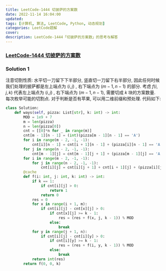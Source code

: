 ```yaml
---
title: LeetCode-1444 切披萨的方案数 
date: 2022-11-14 16:04:00
updated:
tags: [计算机, 算法, LeetCode, Python, 动态规划]
categories: LeetCode题解
cover: 
description: LeetCode-1444「切披萨的方案数」的思考与解答
---
```

### [LeetCode-1444 切披萨的方案数](https://leetcode.cn/problems/number-of-ways-of-cutting-a-pizza/)

### Solution 1
注意切割性质: 水平切一刀留下下半部分, 竖直切一刀留下右半部分, 因此任何时候我们处理的披萨都是左上端点为 $(i, j)$ , 右下端点为 $(m - 1, n - 1)$ 的部分. 考虑 $f(i, j, k)$ 代表左上端点为 $(i, j)$ , 右下端点为 $(m - 1, n - 1)$, 需要切成 $k$ 块的方案数量. 每次枚举可能的切割点.
对于判断是否有苹果, 可以用二维前缀和预处理. 
代码如下:
```Python
class Solution:
    def ways(self, pizza: List[str], k: int) -> int:
        MOD = 1e9 + 7
        m = len(pizza)
        n = len(pizza[0])
        cnt = [[0]*n for _ in range(m)]
        cnt[m - 1][n - 1] = (int)(pizza[m - 1][n - 1] == 'A')
        for i in range(m - 2, -1, -1):
            cnt[i][n - 1] = cnt[i + 1][n - 1] + (pizza[i][n - 1] == 'A')
        for j in range(n - 2, -1, -1):
            cnt[m - 1][j] = cnt[m - 1][j + 1] + (pizza[m - 1][j] == 'A')
        for i in range(m - 2, -1, -1):
            for j in range(n - 2, -1, -1):
                cnt[i][j] = cnt[i][j + 1] + cnt[i + 1][j] + (pizza[i][j] == 'A') - cnt[i + 1][j + 1]
        @cache
        def f(i: int, j: int, k: int) -> int:
            if k == 1:
                if cnt[i][j] > 0: 
                    return 1
                return 0
            res = 0
            for x in range(i + 1, m):
                if cnt[i][j] - cnt[x][j] > 0:
                    if cnt[x][j] >= k - 1:
                        res = (res + f(x, j, k - 1)) % MOD
                    else:
                        break
            for y in range(j + 1, n):
                if cnt[i][j] - cnt[i][y] > 0:
                    if cnt[i][y] >= k - 1:
                        res = (res + f(i, y, k - 1)) % MOD
                    else:
                        break
            return int(res)
        return f(0, 0, k)
```